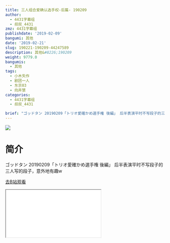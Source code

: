 ```yaml
---
title: 三人组合爱确认选手权-后篇- 190209
author:
  - 4431字幕组
  - 叔叔_4431
zmz: 4431字幕组
publishdate: '2019-02-09'
bangumi: 其他
date: '2019-02-21'
slug: 190221-190209-44247589
description: 其他&#8226;190209
weight: 9779.0
bangumis:
  - 其他
tags:
  - 小木矢作
  - 剧团一人
  - 东京03
  - 向井慧
categories:
  - 4431字幕组
  - 叔叔_4431

brief: "ゴッドタン 20190209「トリオ愛確かめ選手権 後編」 后半表演平时不写段子的三人写的段子，意外地有趣w"
---
```

![](https://i.imgur.com/YiKJ2G8.jpg)
# 简介  
ゴッドタン 20190209「トリオ愛確かめ選手権 後編」
后半表演平时不写段子的三人写的段子，意外地有趣w  

[去B站观看](https://www.bilibili.com/video/av44247589/)
<div class ="resp-container"><iframe class="testiframe" src="//player.bilibili.com/player.html?aid=44247589"", scrolling="no", allowfullscreen="true" > </iframe></div> 
